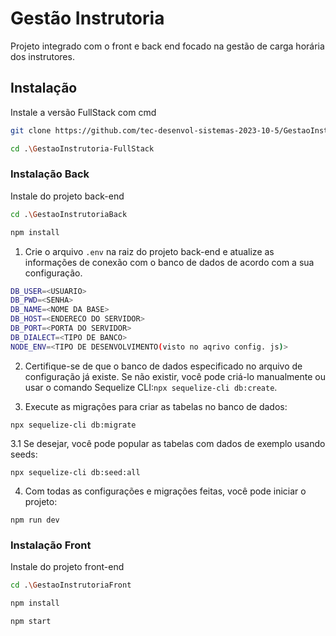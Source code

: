 
# Gestão Instrutoria

Projeto integrado com o front e back end focado na gestão de carga horária dos instrutores.


## Instalação

Instale a versão FullStack com cmd

```bash
git clone https://github.com/tec-desenvol-sistemas-2023-10-5/GestaoInstrutoria-FullStack

cd .\GestaoInstrutoria-FullStack
```

### Instalação Back

Instale do projeto back-end

```bash
cd .\GestaoInstrutoriaBack

npm install
```

1. Crie o arquivo `.env` na raiz do projeto back-end e atualize as informações de conexão com o banco de dados de acordo com a sua configuração.
```bash
DB_USER=<USUARIO>
DB_PWD=<SENHA>
DB_NAME=<NOME DA BASE>
DB_HOST=<ENDERECO DO SERVIDOR>
DB_PORT=<PORTA DO SERVIDOR>
DB_DIALECT=<TIPO DE BANCO>
NODE_ENV=<TIPO DE DESENVOLVIMENTO(visto no aqrivo config. js)>
```

2. Certifique-se de que o banco de dados especificado no arquivo de configuração já existe. Se não existir, você pode criá-lo manualmente ou usar o comando Sequelize CLI:`npx sequelize-cli db:create`.

3.  Execute as migrações para criar as tabelas no banco de dados:

`npx sequelize-cli db:migrate`

  3.1 Se desejar, você pode popular as tabelas com dados de exemplo usando seeds:

  `npx sequelize-cli db:seed:all`

4. Com todas as configurações e migrações feitas, você pode iniciar o projeto:

`npm run dev`


### Instalação Front

Instale do projeto front-end

```bash
cd .\GestaoInstrutoriaFront

npm install

npm start
```

